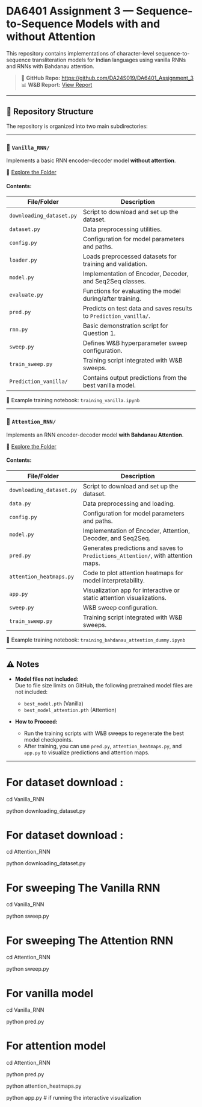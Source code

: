 
# DA6401 Assignment 3 — Sequence-to-Sequence Models with and without Attention

This repository contains implementations of character-level sequence-to-sequence transliteration models for Indian languages using vanilla RNNs and RNNs with Bahdanau attention.

> 🔗 **GitHub Repo:** https://github.com/DA24S019/DA6401_Assignment_3  
> 📊 **W&B Report:** [View Report](https://api.wandb.ai/links/da24s019-indian-institute-of-technology-madras/rtftrqpr)

---

## 📁 Repository Structure

The repository is organized into two main subdirectories:

---

### 🔹 `Vanilla_RNN/`

Implements a basic RNN encoder-decoder model **without attention**.

📂 [Explore the Folder](https://github.com/DA24S019/DA6401_Assignment_3/tree/main/Vanilla_RNN)

#### Contents:
| File/Folder | Description |
|-------------|-------------|
| `downloading_dataset.py` | Script to download and set up the dataset. |
| `dataset.py` | Data preprocessing utilities. |
| `config.py` | Configuration for model parameters and paths. |
| `loader.py` | Loads preprocessed datasets for training and validation. |
| `model.py` | Implementation of Encoder, Decoder, and Seq2Seq classes. |
| `evaluate.py` | Functions for evaluating the model during/after training. |
| `pred.py` | Predicts on test data and saves results to `Prediction_vanilla/`. |
| `rnn.py` | Basic demonstration script for Question 1. |
| `sweep.py` | Defines W&B hyperparameter sweep configuration. |
| `train_sweep.py` | Training script integrated with W&B sweeps. |
| `Prediction_vanilla/` | Contains output predictions from the best vanilla model. |

📝 Example training notebook: `training_vanilla.ipynb`

---

### 🔹 `Attention_RNN/`

Implements an RNN encoder-decoder model **with Bahdanau Attention**.

📂 [Explore the Folder](https://github.com/DA24S019/DA6401_Assignment_3/tree/main/Attention_RNN)

#### Contents:
| File/Folder | Description |
|-------------|-------------|
| `downloading_dataset.py` | Script to download and set up the dataset. |
| `data.py` | Data preprocessing and loading. |
| `config.py` | Configuration for model parameters and paths. |
| `model.py` | Implementation of Encoder, Attention, Decoder, and Seq2Seq. |
| `pred.py` | Generates predictions and saves to `Predictions_Attention/`, with attention maps. |
| `attention_heatmaps.py` | Code to plot attention heatmaps for model interpretability. |
| `app.py` | Visualization app for interactive or static attention visualizations. |
| `sweep.py` | W&B sweep configuration. |
| `train_sweep.py` | Training script integrated with W&B sweeps. |

📝 Example training notebook: `training_bahdanau_attention_dummy.ipynb`

---

## ⚠️ Notes

- **Model files not included:**  
  Due to file size limits on GitHub, the following pretrained model files are not included:
  - `best_model.pth` (Vanilla)
  - `best_model_attention.pth` (Attention)

- **How to Proceed:**
  - Run the training scripts with W&B sweeps to regenerate the best model checkpoints.
  - After training, you can use `pred.py`, `attention_heatmaps.py`, and `app.py` to visualize predictions and attention maps.

---
# For dataset download : 

cd Vanilla_RNN

python downloading_dataset.py

# For dataset download : 

cd Attention_RNN

python downloading_dataset.py

# For sweeping The Vanilla RNN

cd Vanilla_RNN

python sweep.py

# For sweeping The Attention RNN

cd Attention_RNN

python sweep.py

# For vanilla model

cd Vanilla_RNN

python pred.py

# For attention model

cd Attention_RNN

python pred.py

python attention_heatmaps.py

python app.py  # if running the interactive visualization

